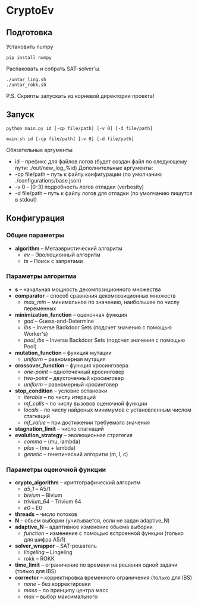 # CryptoEv

## Подготовка
Установить numpy
```
pip install numpy
```
Распаковать и собрать SAT-solver'ы.
```
./untar_ling.sh
./untar_rokk.sh
```
P.S. Скрипты запускать из корневой директории проекта!

## Запуск
```
python main.py id [-cp file/path] [-v 0] [-d file/path]
```
```
main.sh id [-cp file/path] [-v 0] [-d file/path]
```
Обязательные аргументы:
* id – префикс для файлов логов (будет создан файл по следующему пути: ./out/new_log_%id)
Дополнительные аргументы:
* -cp file/path – путь к файлу конфигурации (по умолчанию ./configurations/base.json)
* -v 0 - [0-3] подробность логов отладки (verbosity)
* -d file/path – путь к файлу логов для отладки (по умолчанию пишутся в stdout)

## Конфигурация
### Общие параметры
* **algorithm** – Метаэвристический алгоритм
  - *ev* – Эволюционный алгоритм
  - *ts* – Поиск с запретами
### Параметры алгоритма
* **s** – начальная мощность декомпозиционного множества
* **comparator** – способ сравнения декомпозиционных множеств
  - *max_min* – минимальное по значению, наибольшее по числу переменных
* **minimization_function** – оценочная функция
  - *gad* – Guess-and-Determine
  - *ibs* – Inverse Backdoor Sets (подсчет значения с помощью Worker's)
  - *pool_ibs* – Inverse Backdoor Sets (подсчет значения с помощью Pool)
* **mutation_function** – функция мутации
  - *uniform* – равномерная мутация
* **crossover_function** – функция кросинговера
  - *one-point* – одноточечный кросинговер
  - *two-point* – двухточечный кросинговер
  - *uniform* – равномерный кросинговер
* **stop_condition** – условие остановки
  - *iterable* – по числу итераций
  - *mf_calls* – по числу вызовов оценочной функции
  - *locals* – по числу найденых минимумов с установленным числом стагнаций
  - *mf_value* – при достижении требуемого значения
* **stagnation_limit** – число стагнаций
* **evolution_strategy** – эволюционная стратегия
  - *comma* – (mu, lambda)
  - *plus* – (mu + lambda)
  - *genetic* – генетический алгоритм (m, l, c)
### Параметры оценочной функции
* **crypto_algorithm** – криптографический алгоритм
  - *a5_1* – A5/1
  - *bivium* – Bivium
  - *trivium_64* – Trivium 64
  - *e0* – E0
* **threads** – число потоков
* **N** – обьем выборки (учитывается, если не задан adaptive_N)
* **adaptive_N** – адаптивное изменение обьема выборки
  - *function* – изменение с помощью встроенной функции (только для шифра A5/1)
* **solver_wrapper** – SAT-решатель
  - *lingeling* – Lingeling
  - *rokk* – ROKK
* **time_limit** – ограничение по времени на решения одной задачи (только для IBS)
* **corrector** – корректировка временного ограничения (только для IBS)
  - *none* – без корректировки
  - *mass* – по принципу центра масс
  - *max* – выбор максимального
